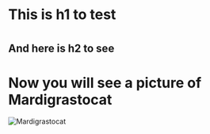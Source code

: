 # <h1> This is h1 to test
# <h2> And here is h2 to see 

# Now you will see a picture of Mardigrastocat

![Mardigrastocat](https://github.com/dhilipsiva/octodex/blob/master/png/Mardigrastocat.png)
